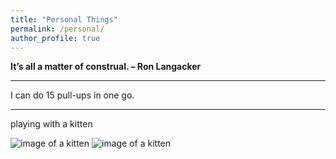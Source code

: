 ```yaml
---
title: "Personal Things"
permalink: /personal/
author_profile: true
---
```



**It’s all a matter of construal.        – Ron Langacker**  
- - -
I can do 15 pull-ups in one go.
- - -
playing with a kitten

![image of a kitten](https://hongjie-fu.github.io/files/posts/kitten.jpg)
![image of a kitten](https://hongjie-fu.github.io/files/posts/kitten2.jpeg)
